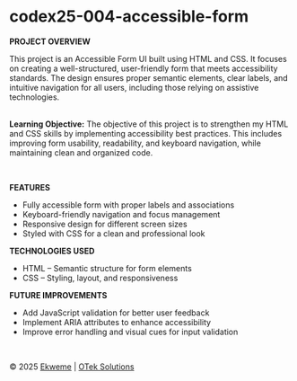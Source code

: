 # codex25-004-accessible-form

<p><strong>PROJECT OVERVIEW</strong></p>
This project is an Accessible Form UI built using HTML and CSS. It focuses on creating a well-structured, user-friendly form that meets accessibility standards. The design ensures proper semantic elements, clear labels, and intuitive navigation for all users, including those relying on assistive technologies.
<br><br>
<p><strong>Learning Objective:</strong> The objective of this project is to strengthen my HTML and CSS skills by implementing accessibility best practices. This includes improving form usability, readability, and keyboard navigation, while maintaining clean and organized code.</p>
<br>
<p><strong>FEATURES</strong></p>
<ul>
  <li>Fully accessible form with proper labels and associations</li>
  <li>Keyboard-friendly navigation and focus management</li>
  <li>Responsive design for different screen sizes</li>
  <li>Styled with CSS for a clean and professional look</li>
</ul>
<p><strong>TECHNOLOGIES USED</strong></p>
<ul>
  <li>HTML – Semantic structure for form elements</li>
  <li>CSS – Styling, layout, and responsiveness</li>
</ul>
<p><strong>FUTURE IMPROVEMENTS</strong></p>
<ul>
  <li>Add JavaScript validation for better user feedback</li>
  <li>Implement ARIA attributes to enhance accessibility</li>
  <li>Improve error handling and visual cues for input validation</li>
</ul>
<br>
<footer>
    <p>&copy; 2025 <a href="https://www.linkedin.com/in/ekweme-ken" target="_blank">Ekweme</a> &#124; <a href="https://www.oteksolutions.net" target="_blank">OTek Solutions</a></p>
</footer>
